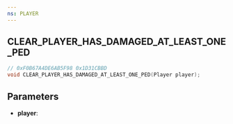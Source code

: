 ```yaml
---
ns: PLAYER
---
```

## CLEAR_PLAYER_HAS_DAMAGED_AT_LEAST_ONE_PED

```c
// 0xF0B67A4DE6AB5F98 0x1D31CBBD
void CLEAR_PLAYER_HAS_DAMAGED_AT_LEAST_ONE_PED(Player player);
```


## Parameters
* **player**: 

